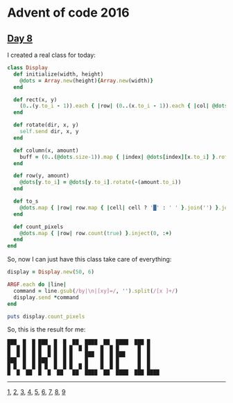 # Advent of code 2016

## [Day 8](http://adventofcode.com/2016/day/8)

I created a real class for today:

``` ruby
class Display
  def initialize(width, height)
    @dots = Array.new(height){Array.new(width)}
  end

  def rect(x, y)
    (0..(y.to_i - 1)).each { |row| (0..(x.to_i - 1)).each { |col| @dots[row][col] = true } } 
  end

  def rotate(dir, x, y)
    self.send dir, x, y
  end

  def column(x, amount)
    buff = (0..(@dots.size-1)).map { |index| @dots[index][x.to_i] }.rotate(-(amount.to_i)).each_with_index { |val,i| @dots[i][x.to_i] = val}
  end

  def row(y, amount)
    @dots[y.to_i] = @dots[y.to_i].rotate(-(amount.to_i))
  end

  def to_s
    @dots.map { |row| row.map { |cell| cell ? '█' : ' ' }.join('') }.join("\n")
  end

  def count_pixels
    @dots.map { |row| row.count(true) }.inject(0, :+)
  end
end
```

So, now I can just have this class take care of everything:
``` ruby
display = Display.new(50, 6)

ARGF.each do |line|
  command = line.gsub(/by|\n|[xy]=/, '').split(/[x ]+/)
  display.send *command
end

puts display.count_pixels
```

So, this is the result for me:
```
███  █  █ ███  █  █  ██  ████  ██  ████  ███ █    
█  █ █  █ █  █ █  █ █  █ █    █  █ █      █  █    
█  █ █  █ █  █ █  █ █    ███  █  █ ███    █  █    
███  █  █ ███  █  █ █    █    █  █ █      █  █    
█ █  █  █ █ █  █  █ █  █ █    █  █ █      █  █    
█  █  ██  █  █  ██   ██  ████  ██  ████  ███ ████ 
```

- - -
[1](day01.md), [2](day02.md), [3](day03.md), [4](day04.md), [5](day05.md), [6](day06.md), [7](day07.md), [8](day08.md), [9](day09.md)
